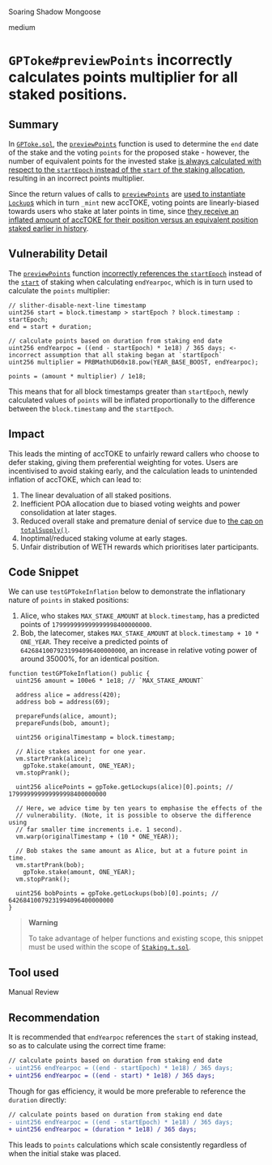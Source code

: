 Soaring Shadow Mongoose

medium

# `GPToke#previewPoints` incorrectly calculates points multiplier for all staked positions.
## Summary

In [`GPToke.sol`](https://github.com/sherlock-audit/2023-06-tokemak/blob/main/v2-core-audit-2023-07-14/src/staking/GPToke.sol), the [`previewPoints`](https://github.com/sherlock-audit/2023-06-tokemak/blob/main/v2-core-audit-2023-07-14/src/staking/GPToke.sol#L183) function is used to determine the `end` date of the stake and the voting `points` for the proposed stake - however, the number of equivalent points for the invested stake [is always calculated with respect to the `startEpoch` instead of the `start` of the staking allocation](https://github.com/sherlock-audit/2023-06-tokemak/blob/main/v2-core-audit-2023-07-14/src/staking/GPToke.sol#L192C34-L192C34), resulting in an incorrect points multiplier.

Since the return values of calls to [`previewPoints`](https://github.com/sherlock-audit/2023-06-tokemak/blob/main/v2-core-audit-2023-07-14/src/staking/GPToke.sol#L183) are [used to instantiate `Lockup`s](https://github.com/sherlock-audit/2023-06-tokemak/blob/main/v2-core-audit-2023-07-14/src/staking/GPToke.sol#L117) which in turn `_mint` new accTOKE, voting points are linearly-biased towards users who stake at later points in time, since [they receive an inflated amount of accTOKE for their position versus an equivalent position staked earlier in history](https://github.com/sherlock-audit/2023-06-tokemak/blob/main/v2-core-audit-2023-07-14/src/staking/GPToke.sol#L120C21-L120C21).

## Vulnerability Detail

The [`previewPoints`](https://github.com/sherlock-audit/2023-06-tokemak/blob/main/v2-core-audit-2023-07-14/src/staking/GPToke.sol#L183) function [incorrectly references the `startEpoch`](https://github.com/sherlock-audit/2023-06-tokemak/blob/main/v2-core-audit-2023-07-14/src/staking/GPToke.sol#L192) instead of the [`start`](https://github.com/sherlock-audit/2023-06-tokemak/blob/main/v2-core-audit-2023-07-14/src/staking/GPToke.sol#L188C21-L188C21) of staking when calculating `endYearpoc`, which is in turn used to calculate the `points` multiplier:

```solidity
// slither-disable-next-line timestamp
uint256 start = block.timestamp > startEpoch ? block.timestamp : startEpoch;
end = start + duration;

// calculate points based on duration from staking end date
uint256 endYearpoc = ((end - startEpoch) * 1e18) / 365 days; <- incorrect assumption that all staking began at `startEpoch`
uint256 multiplier = PRBMathUD60x18.pow(YEAR_BASE_BOOST, endYearpoc);

points = (amount * multiplier) / 1e18;
```

This means that for all block timestamps greater than `startEpoch`, newly calculated values of `points` will be inflated proportionally to the difference between the `block.timestamp` and the `startEpoch`.

## Impact

This leads the minting of accTOKE to unfairly reward callers who choose to defer staking, giving them preferential weighting for votes. Users are incentivised to avoid staking early, and the calculation leads to unintended inflation of accTOKE, which can lead to:

1. The linear devaluation of all staked positions.
2. Inefficient POA allocation due to biased voting weights and power consolidation at later stages.
3. Reduced overall stake and premature denial of service due to [the cap on `totalSupply()`](https://github.com/sherlock-audit/2023-06-tokemak/blob/main/v2-core-audit-2023-07-14/src/staking/GPToke.sol#L109).
4. Inoptimal/reduced staking volume at early stages.
5. Unfair distribution of WETH rewards which prioritises later participants.

## Code Snippet

We can use `testGPTokeInflation` below to demonstrate the inflationary nature of `points` in staked positions:

1. Alice, who stakes `MAX_STAKE_AMOUNT` at `block.timestamp`, has a predicted points of `179999999999999998400000000`.
6. Bob, the latecomer,  stakes `MAX_STAKE_AMOUNT` at `block.timestamp + 10 * ONE_YEAR`. They receive a predicted points of `64268410079231994096400000000`,  an increase in relative voting power of around 35000%, for an identical position.

```solidity
function testGPTokeInflation() public {
  uint256 amount = 100e6 * 1e18; // `MAX_STAKE_AMOUNT`

  address alice = address(420);
  address bob = address(69);

  prepareFunds(alice, amount);
  prepareFunds(bob, amount);

  uint256 originalTimestamp = block.timestamp;

  // Alice stakes amount for one year.
  vm.startPrank(alice);
    gpToke.stake(amount, ONE_YEAR);
  vm.stopPrank();

  uint256 alicePoints = gpToke.getLockups(alice)[0].points; // 179999999999999998400000000

  // Here, we advice time by ten years to emphasise the effects of the
  // vulnerability. (Note, it is possible to observe the difference using
  // far smaller time increments i.e. 1 second).
  vm.warp(originalTimestamp + (10 * ONE_YEAR));

  // Bob stakes the same amount as Alice, but at a future point in time.
  vm.startPrank(bob);
    gpToke.stake(amount, ONE_YEAR);
  vm.stopPrank();

  uint256 bobPoints = gpToke.getLockups(bob)[0].points; // 64268410079231994096400000000
}
```

> **Warning**
>
> To take advantage of helper functions and existing scope, this snippet must be used within the scope of [`Staking.t.sol`](https://github.com/sherlock-audit/2023-06-tokemak/blob/main/v2-core-audit-2023-07-14/test/staking/Staking.t.sol#L9).

## Tool used

Manual Review

## Recommendation

It is recommended that `endYearpoc` references the `start` of staking instead, so as to calculate using the correct time frame:

```diff
// calculate points based on duration from staking end date
- uint256 endYearpoc = ((end - startEpoch) * 1e18) / 365 days;
+ uint256 endYearpoc = ((end - start) * 1e18) / 365 days;
```

Though for gas efficiency, it would be more preferable to reference the `duration` directly:

```diff
// calculate points based on duration from staking end date
- uint256 endYearpoc = ((end - startEpoch) * 1e18) / 365 days;
+ uint256 endYearpoc = (duration * 1e18) / 365 days;
```

This leads to `points` calculations which scale consistently regardless of when the initial stake was placed.
